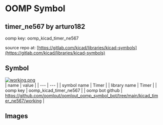 # OOMP Symbol  
## timer_ne567  by arturo182  
  
oomp key: oomp_kicad_timer_ne567  
  
source repo at: [https://gitlab.com/kicad/libraries/kicad-symbols](https://gitlab.com/kicad/libraries/kicad-symbols)  
## Symbol  
  
[![working.png](working_600.png)](working.png)  
| name | value | 
| --- | --- | 
| symbol name | Timer | 
| library name | Timer | 
| oomp key | oomp_kicad_timer_ne567 | 
| oomp bot github | https://github.com/oomlout/oomlout_oomp_symbol_bot/tree/main/kicad_timer_ne567/working | 
## Images  
